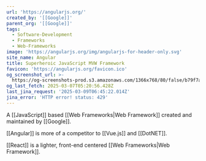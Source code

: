 ```yaml
---
url: 'https://angularjs.org/'
created_by: '[[Google]]'
parent_org: '[[Google]]'
tags:
  - Software-Development
  - Frameworks
  - Web-Frameworks
image: 'https://angularjs.org/img/angularjs-for-header-only.svg'
site_name: Angular
title: Superheroic JavaScript MVW Framework
favicon: 'https://angularjs.org/favicon.ico'
og_screenshot_url: >-
  https://og-screenshots-prod.s3.amazonaws.com/1366x768/80/false/b79f7a0024168491927e9bed26bc7de8fc6d8b5d31a06fae66b222d35fb86a17.jpeg
og_last_fetch: 2025-03-07T05:20:56.428Z
last_jina_request: '2025-03-09T06:45:22.014Z'
jina_error: 'HTTP error! status: 429'
---
```


A [[JavaScript]] based [[Web Frameworks|Web Framework]] created and maintained by [[Google]].

[[Angular]] is more of a competitor to [[Vue.js]] and [[DotNET]].

[[React]] is a lighter, front-end centered [[Web Frameworks|Web Framework]].
